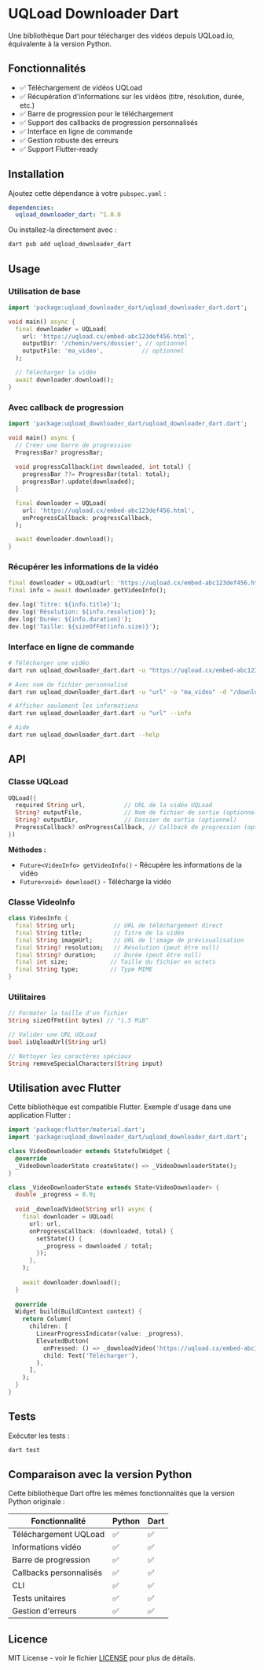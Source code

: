 # UQLoad Downloader Dart

Une bibliothèque Dart pour télécharger des vidéos depuis UQLoad.io, équivalente à la version Python.

## Fonctionnalités

- ✅ Téléchargement de vidéos UQLoad
- ✅ Récupération d'informations sur les vidéos (titre, résolution, durée, etc.)
- ✅ Barre de progression pour le téléchargement
- ✅ Support des callbacks de progression personnalisés
- ✅ Interface en ligne de commande
- ✅ Gestion robuste des erreurs
- ✅ Support Flutter-ready

## Installation

Ajoutez cette dépendance à votre `pubspec.yaml` :

```yaml
dependencies:
  uqload_downloader_dart: ^1.0.0
```

Ou installez-la directement avec :

```bash
dart pub add uqload_downloader_dart
```

## Usage

### Utilisation de base

```dart
import 'package:uqload_downloader_dart/uqload_downloader_dart.dart';

void main() async {
  final downloader = UQLoad(
    url: 'https://uqload.cx/embed-abc123def456.html',
    outputDir: '/chemin/vers/dossier', // optionnel
    outputFile: 'ma_video',           // optionnel
  );

  // Télécharger la vidéo
  await downloader.download();
}
```

### Avec callback de progression

```dart
import 'package:uqload_downloader_dart/uqload_downloader_dart.dart';

void main() async {
  // Créer une barre de progression
  ProgressBar? progressBar;
  
  void progressCallback(int downloaded, int total) {
    progressBar ??= ProgressBar(total: total);
    progressBar!.update(downloaded);
  }

  final downloader = UQLoad(
    url: 'https://uqload.cx/embed-abc123def456.html',
    onProgressCallback: progressCallback,
  );

  await downloader.download();
}
```

### Récupérer les informations de la vidéo

```dart
final downloader = UQLoad(url: 'https://uqload.cx/embed-abc123def456.html');
final info = await downloader.getVideoInfo();

dev.log('Titre: ${info.title}');
dev.log('Résolution: ${info.resolution}');
dev.log('Durée: ${info.duration}');
dev.log('Taille: ${sizeOfFmt(info.size)}');
```

### Interface en ligne de commande

```bash
# Télécharger une vidéo
dart run uqload_downloader_dart.dart -u "https://uqload.cx/embed-abc123def456.html"

# Avec nom de fichier personnalisé
dart run uqload_downloader_dart.dart -u "url" -o "ma_video" -d "/downloads"

# Afficher seulement les informations
dart run uqload_downloader_dart.dart -u "url" --info

# Aide
dart run uqload_downloader_dart.dart --help
```

## API

### Classe UQLoad

```dart
UQLoad({
  required String url,           // URL de la vidéo UQLoad
  String? outputFile,            // Nom de fichier de sortie (optionnel)
  String? outputDir,             // Dossier de sortie (optionnel)
  ProgressCallback? onProgressCallback, // Callback de progression (optionnel)
})
```

**Méthodes :**
- `Future<VideoInfo> getVideoInfo()` - Récupère les informations de la vidéo
- `Future<void> download()` - Télécharge la vidéo

### Classe VideoInfo

```dart
class VideoInfo {
  final String url;           // URL de téléchargement direct
  final String title;         // Titre de la vidéo
  final String imageUrl;      // URL de l'image de prévisualisation
  final String? resolution;   // Résolution (peut être null)
  final String? duration;     // Durée (peut être null)
  final int size;            // Taille du fichier en octets
  final String type;         // Type MIME
}
```

### Utilitaires

```dart
// Formater la taille d'un fichier
String sizeOfFmt(int bytes) // "1.5 MiB"

// Valider une URL UQLoad
bool isUqloadUrl(String url)

// Nettoyer les caractères spéciaux
String removeSpecialCharacters(String input)
```

## Utilisation avec Flutter

Cette bibliothèque est compatible Flutter. Exemple d'usage dans une application Flutter :

```dart
import 'package:flutter/material.dart';
import 'package:uqload_downloader_dart/uqload_downloader_dart.dart';

class VideoDownloader extends StatefulWidget {
  @override
  _VideoDownloaderState createState() => _VideoDownloaderState();
}

class _VideoDownloaderState extends State<VideoDownloader> {
  double _progress = 0.0;
  
  void _downloadVideo(String url) async {
    final downloader = UQLoad(
      url: url,
      onProgressCallback: (downloaded, total) {
        setState(() {
          _progress = downloaded / total;
        });
      },
    );
    
    await downloader.download();
  }
  
  @override
  Widget build(BuildContext context) {
    return Column(
      children: [
        LinearProgressIndicator(value: _progress),
        ElevatedButton(
          onPressed: () => _downloadVideo('https://uqload.cx/embed-abc123def456.html'),
          child: Text('Télécharger'),
        ),
      ],
    );
  }
}
```

## Tests

Exécuter les tests :

```bash
dart test
```

## Comparaison avec la version Python

Cette bibliothèque Dart offre les mêmes fonctionnalités que la version Python originale :

| Fonctionnalité | Python | Dart |
|----------------|--------|------|
| Téléchargement UQLoad | ✅ | ✅ |
| Informations vidéo | ✅ | ✅ |
| Barre de progression | ✅ | ✅ |
| Callbacks personnalisés | ✅ | ✅ |
| CLI | ✅ | ✅ |
| Tests unitaires | ✅ | ✅ |
| Gestion d'erreurs | ✅ | ✅ |

## Licence

MIT License - voir le fichier [LICENSE](LICENSE) pour plus de détails.
